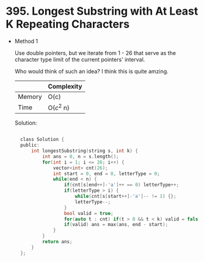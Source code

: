 # 395. Longest Substring with At Least K Repeating Characters

- Method 1

  Use double pointers, but we iterate from 1 - 26 that serve as the character type limit of the current pointers' interval.

  Who would think of such an idea? I think this is quite amzing.

  |        | Complexity |
  | ------ | ---------- |
  | Memory | O(c)       |
  | Time   | O($c^2$ n) |

  Solution:

  ```h

    class Solution {
    public:
        int longestSubstring(string s, int k) {
            int ans = 0, n = s.length();
            for(int i = 1; i <= 26; i++) {
                vector<int> cnt(26);
                int start = 0, end = 0, letterType = 0;
                while(end < n) {
                    if(cnt[s[end++]-'a']++ == 0) letterType++;
                    if(letterType > i) {
                        while(cnt[s[start++]-'a']-- != 1) {};
                        letterType--;
                    }
                    bool valid = true;
                    for(auto t : cnt) if(t > 0 && t < k) valid = false;
                    if(valid) ans = max(ans, end - start);
                }
            }
            return ans;
        }
    };

  ```

<!-- - Method 2

    This is another method.

    | |   Complexity  |
    | ----------- | ----------- |
    |  Memory     | O(n) |
    |      Time       |  O(n) |


    Solution:

    ``` h



    ```

- Additional Knowledge:

    Here are some additional knowledge.



<br> -->
